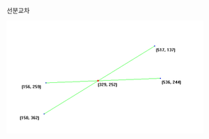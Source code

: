 선분교차





![1559856828045](https://github.com/rlatkddn212/geomertyAlgorithm/blob/master/assets/1559856828045.png)

